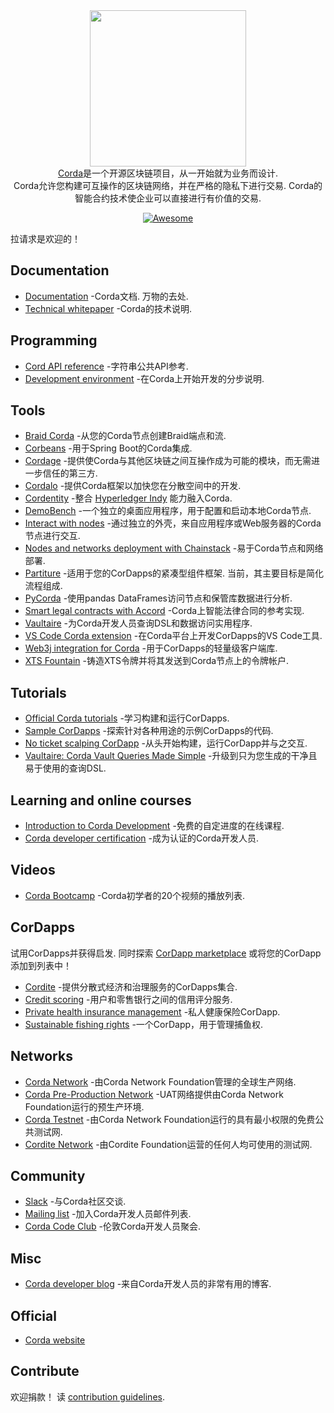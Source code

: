 <div class="github-widget" data-repo="chainstack/awesome-corda"></div>
<script async src="https://pagead2.googlesyndication.com/pagead/js/adsbygoogle.js"></script><ins class="adsbygoogle" style="display:block" data-ad-client="ca-pub-6890694312814945" data-ad-slot="5473692530" data-ad-format="auto"  data-full-width-responsive="true"></ins><script>(adsbygoogle = window.adsbygoogle || []).push({});</script>

<div align="center">
  <a href="https://www.corda.net/"><img width="250px" src="https://raw.githubusercontent.com/chainstack/awesome-corda/master/./project_logo.png">
  </a><br />
  <a href="https://www.corda.net/">Corda</a>是一个开源区块链项目，从一开始就为业务而设计.
  <br />  Corda允许您构建可互操作的区块链网络，并在严格的隐私下进行交易.  Corda的智能合约技术使企业可以直接进行有价值的交易.
  <br />

  [![Awesome](https://awesome.re/badge.svg)](https://awesome.re)
</div>


拉请求是欢迎的！




## Documentation

- [Documentation](https://docs.corda.net/)  -Corda文档.  万物的去处.
- [Technical whitepaper](https://www.r3.com/reports/corda-technical-whitepaper/) -Corda的技术说明.


## Programming

- [Cord API reference](https://docs.corda.net/api/) -字符串公共API参考.
- [Development environment](https://docs.corda.net/getting-set-up.html#set-up-instructions) -在Corda上开始开发的分步说明.

## Tools

- [Braid Corda](https://gitlab.com/bluebank/braid/tree/master/braid-corda) -从您的Corda节点创建Braid端点和流.
- [Corbeans](https://manosbatsis.github.io/corbeans) -用于Spring Boot的Corda集成.
- [Cordage](https://github.com/LayerXcom/cordage) -提供使Corda与其他区块链之间互操作成为可能的模块，而无需进一步信任的第三方.
- [Cordalo](https://github.com/cordalo-ch) -提供Corda框架以加快您在分散空间中的开发.
- [Cordentity](https://github.com/hyperledger-labs/cordentity) -整合 [Hyperledger Indy](https://www.hyperledger.org/projects/hyperledger-indy) 能力融入Corda.
- [DemoBench](https://www.corda.net/demobench/) -一个独立的桌面应用程序，用于配置和启动本地Corda节点.
- [Interact with nodes](https://docs.chainstack.com/operations/corda/tools) -通过独立的外壳，来自应用程序或Web服务器的Corda节点进行交互.
- [Nodes and networks deployment with Chainstack](https://chainstack.com/corda/) -易于Corda节点和网络部署.
- [Partiture](https://manosbatsis.github.io/partiture/)  -适用于您的CorDapps的紧凑型组件框架.  当前，其主要目标是简化流程组成.
- [PyCorda](https://github.com/chainhaus/pycorda) -使用pandas DataFrames访问节点和保管库数据进行分析.
- [Smart legal contracts with Accord](https://www.accordproject.org/news/smart-legal-contracts-on-corda/) -Corda上智能法律合同的参考实现.
- [Vaultaire](https://manosbatsis.github.io/vaultaire/) -为Corda开发人员查询DSL和数据访问实用程序.
- [VS Code Corda extension](https://github.com/corda/vscode-corda) -在Corda平台上开发CorDapps的VS Code工具.
- [Web3j integration for Corda](http://corda.web3j.io/) -用于CorDapps的轻量级客户端库.
- [XTS Fountain](https://cordite.foundation/) -铸造XTS令牌并将其发送到Corda节点上的令牌帐户.

## Tutorials

- [Official Corda tutorials](https://docs.corda.net/tutorials-index.html) -学习构建和运行CorDapps.
- [Sample CorDapps](https://github.com/corda/samples/) -探索针对各种用途的示例CorDapps的代码.
- [No ticket scalping CorDapp](https://docs.chainstack.com/tutorials/no-ticket-scalping-cordapp-on-corda) -从头开始构建，运行CorDapp并与之交互.
- [Vaultaire: Corda Vault Queries Made Simple](https://medium.com/@manosbatsis/vaultaire-corda-vault-queries-made-simple-d13db4147298) -升级到只为您生成的干净且易于使用的查询DSL.


## Learning and online courses

- [Introduction to Corda Development](https://www.udemy.com/course/corda-development/) -免费的自定进度的在线课程.
- [Corda developer certification](https://www.r3.com/training-and-certification/) -成为认证的Corda开发人员.


## Videos

- [Corda Bootcamp](https://www.youtube.com/playlist?list=PLi1PppB3-YrVq5Qy_RM9Qidq0eh-nL11N) -Corda初学者的20个视频的播放列表.


## CorDapps

 试用CorDapps并获得启发.  同时探索 [CorDapp marketplace](https://marketplace.r3.com/) 或将您的CorDapp添加到列表中！

- [Cordite](https://gitlab.com/cordite/cordite) -提供分散式经济和治理服务的CorDapps集合.
- [Credit scoring](https://github.com/rafaelazeredo/creditbank) -用户和零售银行之间的信用评分服务.
- [Private health insurance management](https://github.com/corda-codeclub/marge) -私人健康保险CorDapp.
- [Sustainable fishing rights](https://github.com/joeldudleyr3/olive-oyl) -一个CorDapp，用于管理捕鱼权.

## Networks

- [Corda Network](https://corda.network/) -由Corda Network Foundation管理的全球生产网络.
- [Corda Pre-Production Network](https://corda.network/participation/preprod.html) -UAT网络提供由Corda Network Foundation运行的预生产环境.
- [Corda Testnet](https://docs.corda.net/corda-testnet-intro.html) -由Corda Network Foundation运行的具有最小权限的免费公共测试网.
- [Cordite Network](https://cordite.foundation/) -由Cordite Foundation运营的任何人均可使用的测试网.


## Community

- [Slack](http://slack.corda.net/) -与Corda社区交谈.
- [Mailing list](https://groups.io/g/corda-dev) -加入Corda开发人员邮件列表.
- [Corda Code Club](https://www.meetup.com/Corda-Code-Club/) -伦敦Corda开发人员聚会.


## Misc

- [Corda developer blog](https://lankydan.dev) -来自Corda开发人员的非常有用的博客.


## Official

- [Corda website](https://www.corda.net/)


## Contribute

 欢迎捐款！  读 [contribution guidelines](https://github.com/chainstack/awesome-corda/blob/master/CONTRIBUTING.md).
